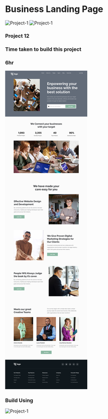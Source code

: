 # Business Landing Page
![Project-1](https://img.shields.io/badge/iNeuron-orange)
![Project-1](https://img.shields.io/badge/-Js--Full--Stack-success)
### Project 12

### Time taken to build this project
### 6hr

![Project-1](./12.png)

### Build Using

![Project-1](https://img.shields.io/badge/HTML-CSS-green)
